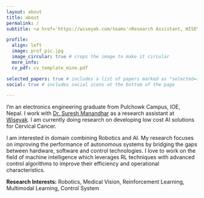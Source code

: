 ```yaml
---
layout: about
title: about
permalink: /
subtitle: <a href='https://wiseyak.com/teams'>Research Assistant, WISEYAK</a>

profile:
  align: left
  image: prof_pic.jpg
  image_circular: true # crops the image to make it circular
  more_info:
  cv_pdf: cv_template_mine.pdf

selected_papers: true # includes a list of papers marked as "selected={true}"
social: true # includes social icons at the bottom of the page

---
```


I’m an electronics engineering graduate from Pulchowk Campus, IOE, Nepal. I work with [Dr. Suresh Manandhar](https://scholar.google.com/citations?user=EJh5zWwAAAAJ&hl=en) as a research assistant at [Wiseyak](https://wiseyak.com/). I am currently doing research on developing low cost AI solutions for Cervical Cancer.

I am interested in domain combining Robotics and AI. My research focuses on improving the performance of autonomous systems by bridging the gaps between hardware, software and control technologies. I love to work on the field of machine intelligence which leverages RL techniques with advanced control algorithms to improve their efficiency and operational characteristics.

**Research Interests:** Robotics, Medical Vision, Reinforcement Learning, Multimodal Learning, Control System

